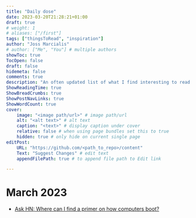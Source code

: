 ```yaml
---
title: "Daily dose"
date: 2023-03-20T21:28:21+01:00
draft: true
# weight: 1
# aliases: ["/first"]
tags: ["thingsToRead", "inspiration"]
author: "Joss Marcialis"
# author: ["Me", "You"] # multiple authors
showToc: true
TocOpen: false
draft: false
hidemeta: false
comments: true
description: "An often updated list of what I find interesting to read or inspiring. Referenced by month."
ShowReadingTime: true
ShowBreadCrumbs: true
ShowPostNavLinks: true
ShowWordCount: true
cover:
    image: "<image path/url>" # image path/url
    alt: "<alt text>" # alt text
    caption: "<text>" # display caption under cover
    relative: false # when using page bundles set this to true
    hidden: true # only hide on current single page
editPost:
    URL: "https://github.com/<path_to_repo>/content"
    Text: "Suggest Changes" # edit text
    appendFilePath: true # to append file path to Edit link

---
```


# March 2023
- [Ask HN: Where can I find a primer on how computers boot?](https://news.ycombinator.com/item?id=35229045)